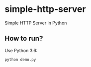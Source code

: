 # simple-http-server
Simple HTTP Server in Python

## How to run?
Use Python 3.6: 
```python
python demo.py
```

